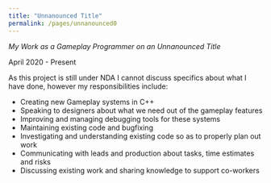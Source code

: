```yaml
---
title: "Unnanounced Title"
permalink: /pages/unnanounced0
---
```


*My Work as a Gameplay Programmer on an Unnanounced Title*

April 2020 - Present

As this project is still under NDA I cannot discuss specifics about what I have done, however my responsibilities include:

- Creating new Gameplay systems in C++
- Speaking to designers about what we need out of the gameplay features
- Improving and managing debugging tools for these systems
- Maintaining existing code and bugfixing
- Investigating and understanding existing code so as to properly plan out work 
- Communicating with leads and production about tasks, time estimates and risks
- Discussing existing work and sharing knowledge to support co-workers
